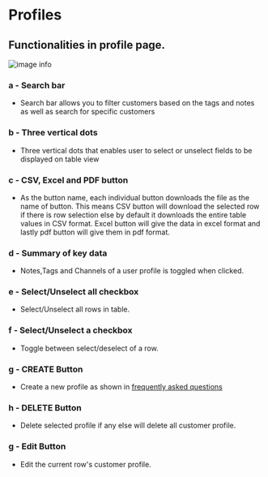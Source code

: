 # Profiles

## Functionalities in profile page. 
![image info](../../static/img/profiles.jpg)

### a - Search bar

+ Search bar allows you to filter customers based on the tags and notes as well as search for specific customers

### b - Three vertical dots

+ Three vertical dots that enables user to select or unselect fields to be displayed on table view 

### c - CSV, Excel and PDF button

+ As the button name, each individual button downloads the file as the name of button. This means CSV button will download the selected row if there is row selection else by default it downloads the entire table values in CSV format. Excel button will give the data in excel format and lastly pdf button will give them in pdf format.

### d - Summary of key data

+ Notes,Tags and Channels of a user profile is toggled when clicked.

### e - Select/Unselect all checkbox

+ Select/Unselect all rows in table.

### f - Select/Unselect a checkbox

+ Toggle between select/deselect of a row.

### g - CREATE Button

+ Create a new profile as shown in [frequently asked questions](/faqs/Profile/q7)

### h - DELETE Button

+ Delete selected profile if any else will delete all customer profile.

### g - Edit Button

+ Edit the current row's customer profile.